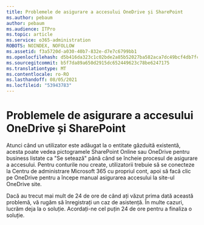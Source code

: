 ```yaml
---
title: Problemele de asigurare a accesului OneDrive și SharePoint
ms.author: pebaum
author: pebaum
ms.audience: ITPro
ms.topic: article
ms.service: o365-administration
ROBOTS: NOINDEX, NOFOLLOW
ms.assetid: f3a5720d-a030-40b7-832e-d7e7c6799bb1
ms.openlocfilehash: d5b416da323c1c02bde2a85b52027ba582aca7dc49bcf4db7fcede5100d0ed7a
ms.sourcegitcommit: b5f7da89a650d2915dc652449623c78be6247175
ms.translationtype: MT
ms.contentlocale: ro-RO
ms.lasthandoff: 08/05/2021
ms.locfileid: "53943783"
---
```

# <a name="provisioning-issues-in-onedrive-and-sharepoint"></a>Problemele de asigurare a accesului OneDrive și SharePoint

Atunci când un utilizator este adăugat la o entitate găzduită existentă, acesta poate vedea pictogramele SharePoint Online sau OneDrive pentru business listate ca "Se setează" până când se încheie procesul de asigurare a accesului. Pentru conturile nou create, utilizatorii trebuie să se conecteze la Centru de administrare Microsoft 365 cu propriul cont, apoi să facă clic pe OneDrive pentru a începe manual asigurarea accesului la site-ul OneDrive site.
  
Dacă au trecut mai mult de 24 de ore de când ați văzut prima dată această problemă, vă rugăm să înregistrați un caz de asistență. În multe cazuri, lucrăm deja la o soluție. Acordați-ne cel puțin 24 de ore pentru a finaliza o soluție.
  